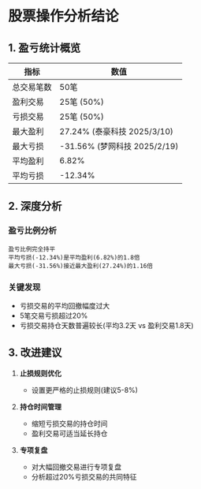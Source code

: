 # 股票操作分析结论

## 1. 盈亏统计概览

| 指标 | 数值 |
|------|------|
| 总交易笔数 | 50笔 |
| 盈利交易 | 25笔 (50%) |
| 亏损交易 | 25笔 (50%) |
| 最大盈利 | 27.24% (泰豪科技 2025/3/10) |
| 最大亏损 | -31.56% (梦网科技 2025/2/19) |
| 平均盈利 | 6.82% |
| 平均亏损 | -12.34% |

## 2. 深度分析

### 盈亏比例分析
```text
盈亏比例完全持平
平均亏损(-12.34%)是平均盈利(6.82%)的1.8倍
最大亏损(-31.56%)接近最大盈利(27.24%)的1.16倍
```

### 关键发现
- 亏损交易的平均回撤幅度过大
- 5笔交易亏损超过20%
- 亏损交易持仓天数普遍较长(平均3.2天 vs 盈利交易1.8天)

## 3. 改进建议

1. **止损规则优化**
   - 设置更严格的止损规则(建议5-8%)
   
2. **持仓时间管理**
   - 缩短亏损交易的持仓时间
   - 盈利交易可适当延长持仓

3. **专项复盘**
   - 对大幅回撤交易进行专项复盘
   - 分析超过20%亏损交易的共同特征
